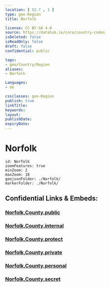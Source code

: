 ```yaml
---
location: [ 52.7 , 1 ] 
type: geo-Region
title: Norfolk

license: CC BY-SA 4.0
source: https://datahub.io/core/country-codes
isDeleted: false
isReadOnly: false
draft: false
confidential: public

tags:
- geo/Country/Region
aliases:
- Norfolk

Languages:
- de

cssclasses: geo-Region
publish: true
linkTitle: 
keywords: 
layout: 
publishDate: 
expiryDate: 
---
```


# Norfolk

```leaflet
id: Norfolk
zoomFeatures: true 
minZoom: 2 
maxZoom: 18
geojsonFolder: ./Norfolk/
markerFolder: ./Norfolk/
```


## Confidential Links & Embeds: 

### [Norfolk,County.public](/_public/\Earth\Continent\Europe\Europe~North\UK\England\Regions~England\East_of_EnglandNorfolk,County.public.md) 

### [Norfolk,County.internal](/_internal/\Earth\Continent\Europe\Europe~North\UK\England\Regions~England\East_of_EnglandNorfolk,County.internal.md) 

### [Norfolk,County.protect](/_protect/\Earth\Continent\Europe\Europe~North\UK\England\Regions~England\East_of_EnglandNorfolk,County.protect.md) 

### [Norfolk,County.private](/_private/\Earth\Continent\Europe\Europe~North\UK\England\Regions~England\East_of_EnglandNorfolk,County.private.md) 

### [Norfolk,County.personal](/_personal/\Earth\Continent\Europe\Europe~North\UK\England\Regions~England\East_of_EnglandNorfolk,County.personal.md) 

### [Norfolk,County.secret](/_secret/\Earth\Continent\Europe\Europe~North\UK\England\Regions~England\East_of_EnglandNorfolk,County.secret.md)

